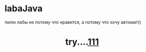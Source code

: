 # labaJava
пилю лабы не потому что нравится, а потому что хочу автомат()
<h1 align="center">try....<a href="https://vk.com/sasxaxaxa" target="_blank">111</a> 
<!-- <img src="" height="32"/></h1> -->
<h3 align="center"></h3>
